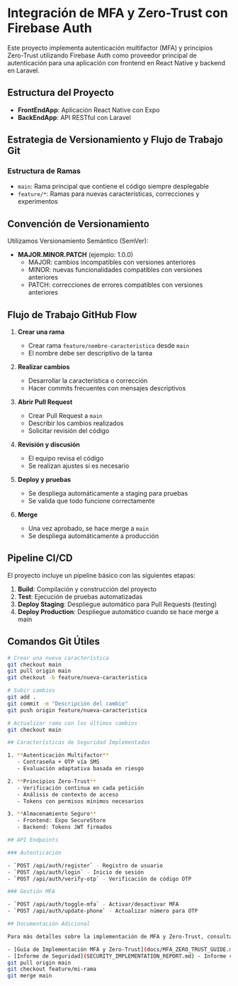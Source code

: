 # Integración de MFA y Zero-Trust con Firebase Auth

Este proyecto implementa autenticación multifactor (MFA) y principios Zero-Trust utilizando Firebase Auth como proveedor principal de autenticación para una aplicación con frontend en React Native y backend en Laravel.

## Estructura del Proyecto

- **FrontEndApp**: Aplicación React Native con Expo
- **BackEndApp**: API RESTful con Laravel

## Estrategia de Versionamiento y Flujo de Trabajo Git

### Estructura de Ramas

- `main`: Rama principal que contiene el código siempre desplegable
- `feature/*`: Ramas para nuevas características, correcciones y experimentos

## Convención de Versionamiento

Utilizamos Versionamiento Semántico (SemVer):

- **MAJOR.MINOR.PATCH** (ejemplo: 1.0.0)
  - MAJOR: cambios incompatibles con versiones anteriores
  - MINOR: nuevas funcionalidades compatibles con versiones anteriores
  - PATCH: correcciones de errores compatibles con versiones anteriores

## Flujo de Trabajo GitHub Flow

1. **Crear una rama**
   - Crear rama `feature/nombre-caracteristica` desde `main`
   - El nombre debe ser descriptivo de la tarea

2. **Realizar cambios**
   - Desarrollar la característica o corrección
   - Hacer commits frecuentes con mensajes descriptivos

3. **Abrir Pull Request**
   - Crear Pull Request a `main`
   - Describir los cambios realizados
   - Solicitar revisión del código

4. **Revisión y discusión**
   - El equipo revisa el código
   - Se realizan ajustes si es necesario

5. **Deploy y pruebas**
   - Se despliega automáticamente a staging para pruebas
   - Se valida que todo funcione correctamente

6. **Merge**
   - Una vez aprobado, se hace merge a `main`
   - Se despliega automáticamente a producción

## Pipeline CI/CD

El proyecto incluye un pipeline básico con las siguientes etapas:

1. **Build**: Compilación y construcción del proyecto
2. **Test**: Ejecución de pruebas automatizadas
3. **Deploy Staging**: Despliegue automático para Pull Requests (testing)
4. **Deploy Production**: Despliegue automático cuando se hace merge a main

## Comandos Git Útiles

```bash
# Crear una nueva característica
git checkout main
git pull origin main
git checkout -b feature/nueva-caracteristica

# Subir cambios
git add .
git commit -m "Descripción del cambio"
git push origin feature/nueva-caracteristica

# Actualizar rama con los últimos cambios
git checkout main

## Características de Seguridad Implementadas

1. **Autenticación Multifactor**
   - Contraseña + OTP vía SMS
   - Evaluación adaptativa basada en riesgo

2. **Principios Zero-Trust**
   - Verificación continua en cada petición
   - Análisis de contexto de acceso
   - Tokens con permisos mínimos necesarios

3. **Almacenamiento Seguro**
   - Frontend: Expo SecureStore
   - Backend: Tokens JWT firmados

## API Endpoints

### Autenticación

- `POST /api/auth/register` - Registro de usuario
- `POST /api/auth/login` - Inicio de sesión
- `POST /api/auth/verify-otp` - Verificación de código OTP

### Gestión MFA

- `POST /api/auth/toggle-mfa` - Activar/desactivar MFA
- `POST /api/auth/update-phone` - Actualizar número para OTP

## Documentación Adicional

Para más detalles sobre la implementación de MFA y Zero-Trust, consulta:

- [Guía de Implementación MFA y Zero-Trust](docs/MFA_ZERO_TRUST_GUIDE.md) - Detalles técnicos sobre la arquitectura de seguridad
- [Informe de Seguridad](SECURITY_IMPLEMENTATION_REPORT.md) - Informe completo sobre la implementación
git pull origin main
git checkout feature/mi-rama
git merge main
```
